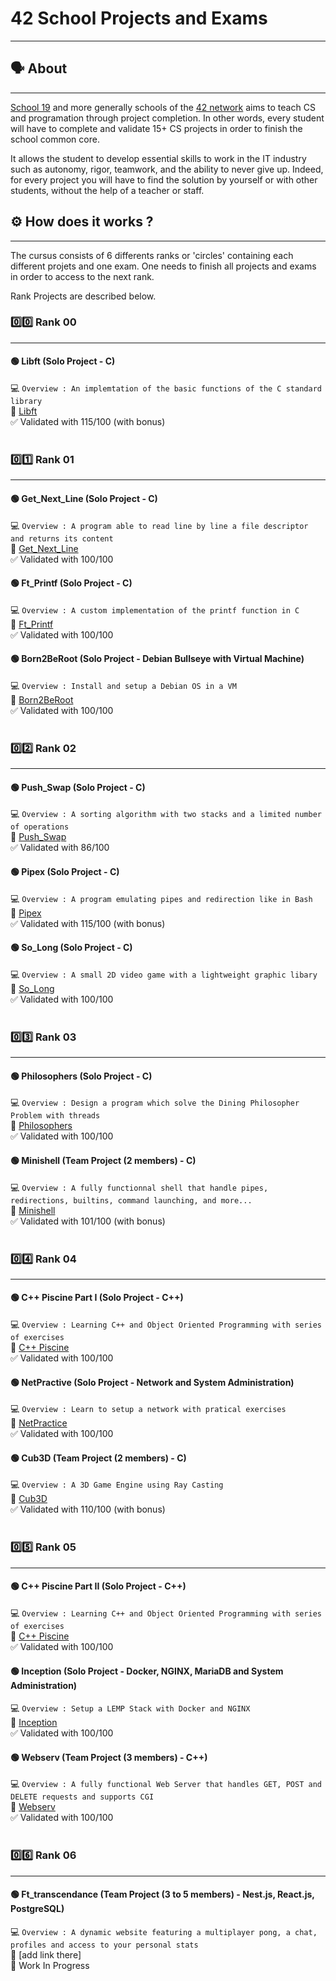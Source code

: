 # 42 School Projects and Exams
---

## 🗣️ About
---

[School 19](https://campus19.be/) and more generally schools of the [42 network](https://www.42network.org/) aims to teach CS and programation through project completion. In other words, every student will have to complete and validate 15+ CS projects in order to finish the school common core.

It allows the student to develop essential skills to work in the IT industry such as autonomy, rigor, teamwork, and the ability to never give up. Indeed, for every project you will have to find the solution by yourself or with other students, without the help of a teacher or staff. 

## ⚙️ How does it works ?
---

The cursus consists of 6 differents ranks or 'circles' containing each different projets and one exam. One needs to finish all projects and exams in order to access to the next rank.

Rank Projects are described below.

### 0️⃣0️⃣ Rank 00
---

#### 🟢 Libft (Solo Project - C)
💻 ```Overview : An implemtation of the basic functions of the C standard library``` <br>
📎 [Libft](https://github.com/Corentin-Julienne/Libft) <br>
✅ Validated with 115/100 (with bonus) <br>
<br>

### 0️⃣1️⃣ Rank 01
---

#### 🟢 Get_Next_Line (Solo Project - C)
💻 ```Overview : A program able to read line by line a file descriptor and returns its content``` <br>
📎 [Get_Next_Line](https://github.com/Corentin-Julienne/Get_Next_Line) <br>
✅ Validated with 100/100 <br>

#### 🟢 Ft_Printf (Solo Project - C)
💻 ```Overview : A custom implementation of the printf function in C``` <br>
📎 [Ft_Printf](https://github.com/Corentin-Julienne/Ft_printf) <br>
✅ Validated with 100/100 <br>

#### 🟢 Born2BeRoot (Solo Project - Debian Bullseye with Virtual Machine)
💻 ```Overview : Install and setup a Debian OS in a VM``` <br>
📎 [Born2BeRoot](https://github.com/Corentin-Julienne/Born2BeRoot) <br>
✅ Validated with 100/100 <br>
<br>

### 0️⃣2️⃣ Rank 02
---

#### 🟢 Push_Swap (Solo Project - C)
💻 ```Overview : A sorting algorithm with two stacks and a limited number of operations``` <br>
📎 [Push_Swap](https://github.com/Corentin-Julienne/Push_Swap) <br>
✅ Validated with 86/100 <br>

#### 🟢 Pipex (Solo Project - C)
💻 ```Overview : A program emulating pipes and redirection like in Bash``` <br>
📎 [Pipex](https://github.com/Corentin-Julienne/Pipex) <br>
✅ Validated with 115/100 (with bonus) <br>

#### 🟢 So_Long (Solo Project - C)
💻 ```Overview : A small 2D video game with a lightweight graphic libary``` <br>
📎 [So_Long](https://github.com/Corentin-Julienne/So_Long) <br>
✅ Validated with 100/100 <br>
<br>

### 0️⃣3️⃣ Rank 03
---


#### 🟢 Philosophers (Solo Project - C)
💻 ```Overview : Design a program which solve the Dining Philosopher Problem with threads``` <br>
📎 [Philosophers](https://github.com/Corentin-Julienne/Philosophers) <br>
✅ Validated with 100/100 <br>

#### 🟢 Minishell (Team Project (2 members) - C)
💻 ```Overview : A fully functionnal shell that handle pipes, redirections, builtins, command launching, and more...``` <br>
📎 [Minishell](https://github.com/Corentin-Julienne/Minishell) <br>
✅ Validated with 101/100 (with bonus) <br>
<br>

### 0️⃣4️⃣ Rank 04
---


#### 🟢 C++ Piscine Part I (Solo Project - C++)
💻 ```Overview : Learning C++ and Object Oriented Programming with series of exercises``` <br>
📎 [C++ Piscine](https://github.com/Corentin-Julienne/Piscine_CPP) <br>
✅ Validated with 100/100 <br>

#### 🟢 NetPractive (Solo Project - Network and System Administration)
💻 ```Overview : Learn to setup a network with pratical exercises``` <br>
📎 [NetPractice](https://github.com/Corentin-Julienne/Net_Practice) <br>
✅ Validated with 100/100 <br>

#### 🟢 Cub3D (Team Project (2 members) - C)
💻 ```Overview : A 3D Game Engine using Ray Casting``` <br>
📎 [Cub3D](https://github.com/Corentin-Julienne/Cub3D) <br>
✅ Validated with 110/100 (with bonus) <br>
<br>

### 0️⃣5️⃣ Rank 05
---


#### 🟢 C++ Piscine Part II (Solo Project - C++)
💻 ```Overview : Learning C++ and Object Oriented Programming with series of exercises``` <br>
📎 [C++ Piscine](https://github.com/Corentin-Julienne/Piscine_CPP) <br>
✅ Validated with 100/100 <br>

#### 🟢 Inception (Solo Project - Docker, NGINX, MariaDB and System Administration)
💻 ```Overview : Setup a LEMP Stack with Docker and NGINX``` <br>
📎 [Inception](https://github.com/Corentin-Julienne/Inception) <br>
✅ Validated with 100/100 <br>

#### 🟢 Webserv (Team Project (3 members) - C++)
💻 ```Overview : A fully functional Web Server that handles GET, POST and DELETE requests and supports CGI``` <br>
📎 [Webserv](https://github.com/Corentin-Julienne/Webserv) <br>
✅ Validated with 100/100 <br>
<br>


### 0️⃣6️⃣ Rank 06
---


#### 🟢 Ft_transcendance (Team Project (3 to 5 members) - Nest.js, React.js, PostgreSQL)
💻 ```Overview : A dynamic website featuring a multiplayer pong, a chat, profiles and access to your personal stats``` <br>
📎 [add link there] <br>
🛫 Work In Progress <br>
<br>

